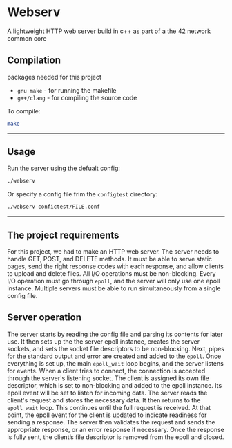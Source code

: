 # Webserv 

A lightweight HTTP web server build in c++ as part of a the 42 network common core 

## Compilation
packages needed for this project 
- `gnu make` - for running the makefile
- `g++/clang` - for compiling the source code

To compile:

```bash
make
```

---

## Usage

Run the server using the defualt config:
```bash
./webserv
```

Or specify a config file frim the `configtest` directory:

``` bash
./webserv confictest/FILE.conf
```

---

## The project requirements
For this project, we had to make an HTTP web server.
The server needs to handle GET, POST, and DELETE methods.
It must be able to serve static pages, send the right response codes with each response, and allow clients to upload and delete files.
All I/O operations must be non-blocking.
Every I/O operation must go through `epoll`, and the server will only use one epoll instance.
Multiple servers must be able to run simultaneously from a single config file.

## Server operation
The server starts by reading the config file and parsing its contents for later use.
It then sets up the the server epoll instance, creates the server sockets, and sets the socket file descriptors to be non-blocking.
Next, pipes for the standard output and error are created and added to the `epoll`.
Once everything is set up, the main `epoll_wait` loop begins, and the server listens for events.
When a client tries to connect, the connection is accepted through the server's listening socket.
The client is assigned its own file descriptor, which is set to non-blocking and added to the epoll instance. 
Its epoll event will be set to listen for incoming data.
The server reads the client's request and stores the necessary data. 
It then returns to the `epoll_wait` loop. This continues until the full request is received. 
At that point, the epoll event for the client is updated to indicate readiness for sending a response.
The server then validates the request and sends the appropriate response, or an error response if necessary.
Once the response is fully sent, the client’s file descriptor is removed from the epoll and closed.
